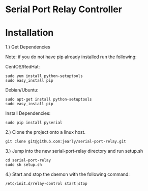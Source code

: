 Serial Port Relay Controller
===============================

# Installation

1.) Get Dependencies

Note: if you do not have pip already installed run the following:

CentOS/RedHat:
    
    sudo yum install python-setuptools 
    sudo easy_install pip
    
Debian/Ubuntu:
    
    sudo apt-get install python-setuptools
    sudo easy_install pip

Install Dependencies:
    
    sudo pip install pyserial

2.) Clone the project onto a linux host.
    
    git clone git@github.com:jearly/serial-port-relay.git

3.) Jump into the new serial-port-relay directory and run setup.sh
    
    cd serial-port-relay
    sudo sh setup.sh

4.) Start and stop the daemon with the following command:

    /etc/init.d/relay-control start|stop

